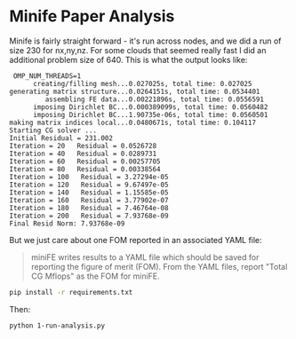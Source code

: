 # Minife Paper Analysis

Minife is fairly straight forward - it's run across nodes, and we did a run of size 230 for nx,ny,nz. For some clouds that seemed really fast I did an additional problem size of 640. This is what the output looks like:

```console
 OMP_NUM_THREADS=1
      creating/filling mesh...0.027025s, total time: 0.027025
generating matrix structure...0.0264151s, total time: 0.0534401
         assembling FE data...0.00221896s, total time: 0.0556591
      imposing Dirichlet BC...0.000389099s, total time: 0.0560482
      imposing Dirichlet BC...1.90735e-06s, total time: 0.0560501
making matrix indices local...0.0480671s, total time: 0.104117
Starting CG solver ... 
Initial Residual = 231.002
Iteration = 20   Residual = 0.0526728
Iteration = 40   Residual = 0.0289731
Iteration = 60   Residual = 0.00257705
Iteration = 80   Residual = 0.00338564
Iteration = 100   Residual = 3.27294e-05
Iteration = 120   Residual = 9.67497e-05
Iteration = 140   Residual = 1.15585e-05
Iteration = 160   Residual = 3.77902e-07
Iteration = 180   Residual = 7.46764e-08
Iteration = 200   Residual = 7.93768e-09
Final Resid Norm: 7.93768e-09
```
But we just care about one FOM reported in an associated YAML file:

> miniFE writes results to a YAML file which should be saved for reporting the figure of merit (FOM). From the YAML files, report "Total CG Mflops" as the FOM for miniFE.

```bash
pip install -r requirements.txt
```

Then:

```bash
python 1-run-analysis.py
```
